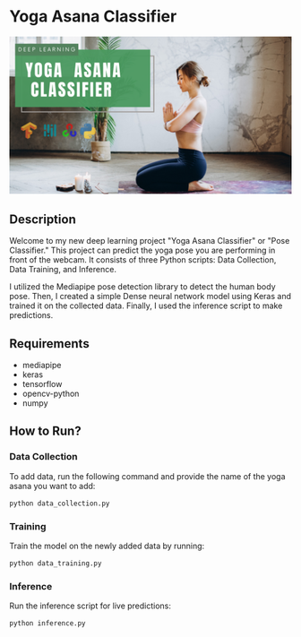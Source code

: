 # Yoga Asana Classifier

![Yoga Asana Classifier](yoga.png)

## Description
Welcome to my new deep learning project "Yoga Asana Classifier" or "Pose Classifier." This project can predict the yoga pose you are performing in front of the webcam. It consists of three Python scripts: Data Collection, Data Training, and Inference.

I utilized the Mediapipe pose detection library to detect the human body pose. Then, I created a simple Dense neural network model using Keras and trained it on the collected data. Finally, I used the inference script to make predictions.

## Requirements
- mediapipe
- keras
- tensorflow
- opencv-python
- numpy

## How to Run?

### Data Collection
To add data, run the following command and provide the name of the yoga asana you want to add:
```bash
python data_collection.py
```

### Training
Train the model on the newly added data by running:
```bash
python data_training.py
```

### Inference
Run the inference script for live predictions:
```bash
python inference.py
```
